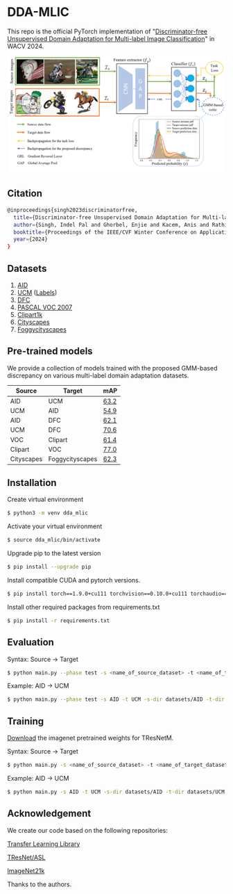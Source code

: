 # DDA-MLIC
This repo is the official PyTorch implementation of "[Discriminator-free Unsupervised Domain Adaptation for Multi-label Image Classification](https://openaccess.thecvf.com/content/WACV2024/papers/Singh_Discriminator-Free_Unsupervised_Domain_Adaptation_for_Multi-Label_Image_Classification_WACV_2024_paper.pdf)" in WACV 2024.

![alt text](arch_v4.png "Title")

## Citation
```bash
@inproceedings{singh2023discriminatorfree,
  title={Discriminator-free Unsupervised Domain Adaptation for Multi-label Image Classification},
  author={Singh, Indel Pal and Ghorbel, Enjie and Kacem, Anis and Rathinam, Arunkumar and Aouada, Djamila},
  booktitle={Proceedings of the IEEE/CVF Winter Conference on Applications of Computer Vision},
  year={2024}
}
```

## Datasets
1. [AID](https://github.com/Hua-YS/AID-Multilabel-Dataset)
2. [UCM](http://weegee.vision.ucmerced.edu/datasets/landuse.html) ([Labels](https://bigearth.eu/datasets.html))
3. [DFC](https://github.com/Hua-YS/DFC15-Multilabel-Dataset)
4. [PASCAL VOC 2007](http://host.robots.ox.ac.uk/pascal/VOC/voc2007/)
5. [Clipart1k](https://github.com/naoto0804/cross-domain-detection)
6. [Cityscapes](https://www.cityscapes-dataset.com/)
7. [Foggycityscapes](https://www.cityscapes-dataset.com/)

## Pre-trained models
We provide a collection of models trained with the proposed GMM-based discrepancy on various multi-label domain adaptation datasets.


| **Source** | **Target** | **mAP** |
| --- | --- | --- |
| AID | UCM | [63.2](https://uniluxembourg-my.sharepoint.com/:u:/g/personal/inder_singh_uni_lu/EbagAy1tiPBLs5Vb0a2E5JsBYZNhGHcKev29WZxSQJMS4w?e=MPef8S) |
| UCM | AID | [54.9](https://uniluxembourg-my.sharepoint.com/:u:/g/personal/inder_singh_uni_lu/EZil5hpCH7BFrNjG15sYreYB3WjZWYbtpE8k3W1Nb14F2A?e=Syj4bu) |
| AID | DFC | [62.1](https://uniluxembourg-my.sharepoint.com/:u:/g/personal/inder_singh_uni_lu/EegkhqwqnetErwd6WQICzGcBE_SmzVgY0p6sjDJ-KQniXA?e=HHAVa8) |
| UCM | DFC | [70.6](https://uniluxembourg-my.sharepoint.com/:u:/g/personal/inder_singh_uni_lu/EdL6WOzj-3NDqx8pH1J7p5wBUKGxzPDELJhVvcUMJhi7uQ?e=ZJDVnT) |
| VOC | Clipart | [61.4](https://uniluxembourg-my.sharepoint.com/:u:/g/personal/inder_singh_uni_lu/ESJrT33eJ_9NjBSRMxn8_9kBVfXD0UNITQWQcmb06woB3Q?e=VcMZay) |
| Clipart | VOC | [77.0](https://uniluxembourg-my.sharepoint.com/:u:/g/personal/inder_singh_uni_lu/EbTsNp8q3alOnrs94arLxjsB85qF_Z183H64x1N3ZyZR3Q?e=IscUeS) |
| Cityscapes | Foggycityscapes | [62.3](https://uniluxembourg-my.sharepoint.com/:u:/g/personal/inder_singh_uni_lu/EdoyiQLExCdNiwAiyeum0UEBrFfjz8AVypAaBBUbfy2DQQ?e=g3IsW0) |

## Installation
Create virtual environment

```bash
$ python3 -m venv dda_mlic
```

Activate your virtual environment

```bash
$ source dda_mlic/bin/activate
```

Upgrade pip to the latest version

```bash
$ pip install --upgrade pip
```

Install compatible CUDA and pytorch versions.

```bash
$ pip install torch==1.9.0+cu111 torchvision==0.10.0+cu111 torchaudio==0.9.0 -f https://download.pytorch.org/whl/torch_stable.html
```

Install other required packages from requirements.txt

```bash
$ pip install -r requirements.txt
```

## Evaluation

Syntax: Source &rarr; Target
```bash
$ python main.py --phase test -s <name_of_source_dataset> -t <name_of_target_dataset> -s-dir <path_to_source_dataset_dir> -t-dir <path_to_target_dataset_dir> --model-path <path_to_pretrained_weights>
```

Example: AID &rarr; UCM
```bash
$ python main.py --phase test -s AID -t UCM -s-dir datasets/AID -t-dir datasets/UCM --model-path models/aid2ucm_best_63-2.pth
```

## Training

[Download](https://miil-public-eu.oss-eu-central-1.aliyuncs.com/model-zoo/ImageNet_21K_P/models/tresnet_m_miil_21k.pth) the imagenet pretrained weights for TResNetM.

Syntax: Source &rarr; Target
```bash
$ python main.py -s <name_of_source_dataset> -t <name_of_target_dataset> -s-dir <path_to_source_dataset_dir> -t-dir <path_to_target_dataset_dir> --model-path <path_to_imagenet_pretrained_weights>
```

Example: AID &rarr; UCM
```bash
$ python main.py -s AID -t UCM -s-dir datasets/AID -t-dir datasets/UCM --model-path models/tresnet_m_miil_21k.pth
```

## Acknowledgement
We create our code based on the following repositories:

[Transfer Learning Library](https://github.com/thuml/Transfer-Learning-Library)

[TResNet/ASL](https://github.com/Alibaba-MIIL/ASL)

[ImageNet21k](https://github.com/Alibaba-MIIL/ImageNet21K)

Thanks to the authors.


